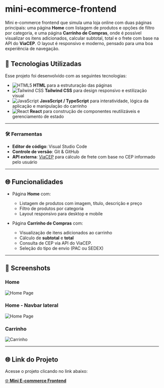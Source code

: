 # mini-ecommerce-frontend
Mini e-commerce frontend que simula uma loja online com duas páginas principais: uma página **Home** com listagem de produtos e opções de filtro por categoria, e uma página **Carrinho de Compras**, onde é possível visualizar os itens adicionados, calcular subtotal, total e o frete com base na API do **ViaCEP**. O layout é responsivo e moderno, pensado para uma boa experiência de navegação.

## 🚀 Tecnologias Utilizadas

Esse projeto foi desenvolvido com as seguintes tecnologias:

- ![HTML5](https://img.shields.io/badge/HTML5-%23E34F26.svg?style=flat-square&logo=html5&logoColor=white) **HTML** para a estruturação das páginas  
- ![Tailwind CSS](https://img.shields.io/badge/Tailwind_CSS-%2338B2AC.svg?style=flat-square&logo=tailwind-css&logoColor=white) **Tailwind CSS** para design responsivo e estilização visual  
- ![JavaScript](https://img.shields.io/badge/JavaScript-%23F7DF1E.svg?style=flat-square&logo=javascript&logoColor=white) **JavaScript / TypeScript** para interatividade, lógica da aplicação e manipulação do carrinho  
- ![React](https://img.shields.io/badge/React-%2320232a.svg?style=flat-square&logo=react&logoColor=%2361DAFB) **React** para construção de componentes reutilizáveis e gerenciamento de estado

---

### 🛠️ Ferramentas

- **Editor de código**: Visual Studio Code  
- **Controle de versão**: Git & GitHub  
- **API externa**: [ViaCEP](https://viacep.com.br/) para cálculo de frete com base no CEP informado pelo usuário  

---

## 🌐 Funcionalidades

- Página **Home** com:
  - Listagem de produtos com imagem, título, descrição e preço  
  - Filtro de produtos por categoria  
  - Layout responsivo para desktop e mobile  

- Página **Carrinho de Compras** com:
  - Visualização de itens adicionados ao carrinho  
  - Cálculo de **subtotal** e **total**  
  - Consulta de CEP via API do ViaCEP.
  - Seleção do tipo de envio (PAC ou SEDEX)  

---

## 📸 Screenshots

### Home
![Home Page](https://i.imgur.com/vcWXO91.png)

### Home - Navbar lateral
![Home Page](https://i.imgur.com/NaRjvS9.png)

### Carrinho
![Carrinho](https://i.imgur.com/HhKo3Yp.png)

---

## 🌐 Link do Projeto

Acesse o projeto clicando no link abaixo:

[🌐 **Mini E-commerce Frontend**](https://brunog-code.github.io/mini-ecommerce-frontend/)
